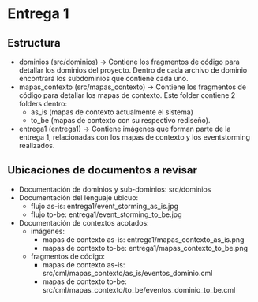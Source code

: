# Entrega 1

## Estructura

* dominios (src/dominios) -> Contiene los fragmentos de código para detallar los dominios del proyecto. Dentro de cada archivo de dominio encontrará los subdominios que contiene cada uno.
* mapas_contexto (src/mapas_contexto) -> Contiene los fragmentos de código para detallar los mapas de contexto. Este folder contiene 2 folders dentro: 
    * as_is (mapas de contexto actualmente el sistema)
    * to_be (mapas de contexto con su respectivo rediseño).
* entrega1 (entrega1) -> Contiene imágenes que forman parte de la entrega 1, relacionadas con los mapas de contexto y los eventstorming realizados.

## Ubicaciones de documentos a revisar

* Documentación de dominios y sub-dominios: src/dominios
* Documentación del lenguaje ubicuo:
    * flujo as-is: entrega1/event_storming_as_is.jpg
    * flujo to-be: entrega1/event_storming_to_be.jpg
* Documentación de contextos acotados:
    * imágenes:
        * mapas de contexto as-is: entrega1/mapas_contexto_as_is.png
        * mapas de contexto to-be: entrega1/mapas_contexto_to_be.png
    * fragmentos de código:
        * mapas de contexto as-is: src/cml/mapas_contexto/as_is/eventos_dominio.cml
        * mapas de contexto to-be: src/cml/mapas_contexto/to_be/eventos_dominio_to_be.cml
